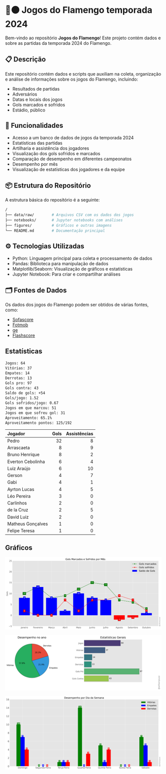 # 🔴⚫ Jogos do Flamengo temporada 2024

Bem-vindo ao repositório **Jogos do Flamengo**! Este projeto contém dados e 
sobre as partidas da temporada 2024 do Flamengo.

## 📋 Descrição

Este repositório contém dados e scripts que auxiliam na coleta, organização e análise de informações sobre os jogos do Flamengo, incluindo:

- Resultados de partidas
- Adversários
- Datas e locais dos jogos
- Gols marcados e sofridos
- Estádio, público

## 🚀 Funcionalidades

- Acesso a um banco de dados de jogos da temporada 2024
- Estatísticas das partidas
- Artilharia e assistência dos jogadores 
- Visualização dos gols sofridos e marcados
- Comparação de desempenho em diferentes campeonatos
- Desempenho por mês
- Visualização de estatísticas dos jogadores e da equipe

## 📦 Estrutura do Repositório

A estrutura básica do repositório é a seguinte:

```bash
/
├── data/raw/        # Arquivos CSV com os dados dos jogos
├── notebooks/       # Jupyter notebooks com análises
├── figures/         # Gráficos e outras imagens
└── README.md        # Documentação principal
```

## ⚙️ Tecnologias Utilizadas

- Python: Linguagem principal para coleta e processamento de dados
- Pandas: Biblioteca para manipulação de dados
- Matplotlib/Seaborn: Visualização de gráficos e estatísticas
- Jupyter Notebook: Para criar e compartilhar análises

## 🗂️ Fontes de Dados

Os dados dos jogos do Flamengo podem ser obtidos de várias fontes, como:

- [Sofascore](https://www.sofascore.com/)
- [Fotmob](https://www.fotmob.com/)
- [ge](https://ge.globo.com/)
- [Flashscore](https://www.flashscore.com)


## Estatísticas

```
Jogos: 64
Vitórias: 37
Empates: 14
Derrotas: 13 
Gols pro: 97
Gols contra: 43
Saldo de gols: +54
Gols/jogo: 1.52
Gols sofridos/jogo: 0.67
Jogos em que marcou: 51
Jogos em que sofreu gol: 31 
Aproveitamento: 65.1%
Aproveitamento pontos: 125/192
```

| Jogador           |   Gols |   Assistências |
|:------------------|-------:|---------------:|
| Pedro             |     32 |              8 |
| Arrascaeta        |      8 |              9 |
| Bruno Henrique    |      8 |              2 |
| Everton Cebolinha |      6 |              4 |
| Luiz Araújo       |      6 |             10 |
| Gerson            |      4 |              7 |
| Gabi              |      4 |              1 |
| Ayrton Lucas      |      4 |              5 |
| Léo Pereira       |      3 |              0 |
| Carlinhos         |      2 |              0 |
| de la Cruz        |      2 |              5 |
| David Luiz        |      2 |              0 |
| Matheus Gonçalves |      1 |              0 |
| Felipe Teresa     |      1 |              0 |




## Gráficos

![img1.png](figures/figure.png)

![img1.png](figures/figure2.png)

![img1.png](figures/figure3.png)


